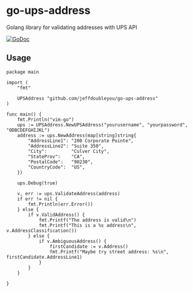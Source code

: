 # go-ups-address
Golang library for validating addresses with UPS API

[![GoDoc](https://godoc.org/github.com/jeffdoubleyou/go-ups-address?status.svg)](https://godoc.org/github.com/jeffdoubleyou/go-ups-address)

## Usage

```
package main

import (
	"fmt"

	UPSAddress "github.com/jeffdoubleyou/go-ups-address"
)

func main() {
	fmt.Println("vim-go")
	ups := UPSAddress.NewUPSAddress("yourusername", "yourpassword", "0DBCDEFGHIJKL")
	address := ups.NewAddress(map[string]string{
		"AddressLine1": "200 Corporate Pointe",
		"AddressLine2": "Suite 350",
		"City":         "Culver City",
		"StateProv":    "CA",
		"PostalCode":   "90230",
		"CountryCode":  "US",
	})

	ups.Debug(true)

	v, err := ups.ValidateAddress(address)
	if err != nil {
		fmt.Println(err.Error())
	} else {
		if v.ValidAddress() {
			fmt.Printf("The address is valid\n")
			fmt.Printf("This is a %s address\n", v.AddressClassification())
		} else {
			if v.AmbiguousAddress() {
				firstCandidate := v.Address()
				fmt.Printf("Maybe try street address: %s\n", firstCandidate.AddressLine1)
			}
		}
	}

}
```
